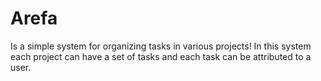Arefa
==========

Is a simple system for organizing tasks in various projects! In this system each project can have a set of tasks and each task can be attributed to a user.


